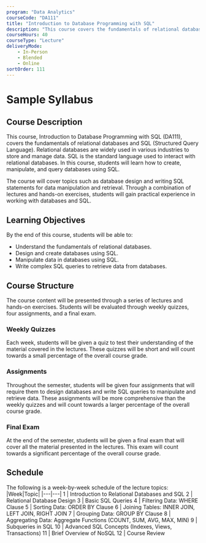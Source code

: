 ```yaml
---
program: "Data Analytics"
courseCode: "DA111"
title: "Introduction to Database Programming with SQL"
description: "This course covers the fundamentals of relational databases and SQL (Structured Query Language). Students will learn how to create, manipulate, and query databases using SQL. Topics include database design, normalization, and SQL statements for data manipulation and retrieval."
courseHours: 40
courseType: "Lecture"
deliveryMode:
    - In-Person
    - Blended
    - Online
sortOrder: 111
---
```


# Sample Syllabus
## Course Description
This course, Introduction to Database Programming with SQL (DA111), covers the fundamentals of relational databases and SQL (Structured Query Language). Relational databases are widely used in various industries to store and manage data. SQL is the standard language used to interact with relational databases. In this course, students will learn how to create, manipulate, and query databases using SQL.

The course will cover topics such as database design and writing SQL statements for data manipulation and retrieval. Through a combination of lectures and hands-on exercises, students will gain practical experience in working with databases and SQL.

## Learning Objectives
By the end of this course, students will be able to:

- Understand the fundamentals of relational databases.
- Design and create databases using SQL.
- Manipulate data in databases using SQL.
- Write complex SQL queries to retrieve data from databases.

## Course Structure
The course content will be presented through a series of lectures and hands-on exercises. Students will be evaluated through weekly quizzes, four assignments, and a final exam.

### Weekly Quizzes
Each week, students will be given a quiz to test their understanding of the material covered in the lectures. These quizzes will be short and will count towards a small percentage of the overall course grade.

### Assignments
Throughout the semester, students will be given four assignments that will require them to design databases and write SQL queries to manipulate and retrieve data. These assignments will be more comprehensive than the weekly quizzes and will count towards a larger percentage of the overall course grade.

### Final Exam
At the end of the semester, students will be given a final exam that will cover all the material presented in the lectures. This exam will count towards a significant percentage of the overall course grade.

## Schedule
The following is a week-by-week schedule of the lecture topics:
|Week|Topic|
|---|---|
1 | Introduction to Relational Databases and SQL
2 | Relational Database Design
3 | Basic SQL Queries
4 | Filtering Data: WHERE Clause
5 | Sorting Data: ORDER BY Clause
6 | Joining Tables: INNER JOIN, LEFT JOIN, RIGHT JOIN
7 | Grouping Data: GROUP BY Clause
8 | Aggregating Data: Aggregate Functions (COUNT, SUM, AVG, MAX, MIN)
9 | Subqueries in SQL
10 | Advanced SQL Concepts (Indexes, Views, Transactions)
11 | Brief Overview of NoSQL
12 | Course Review